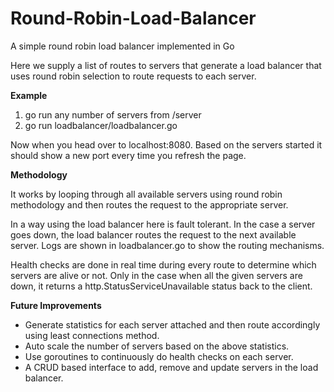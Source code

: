 # Round-Robin-Load-Balancer
A simple round robin load balancer implemented in Go

Here we supply a list of routes to servers that generate a load balancer that uses round robin selection to route requests to each server.

**Example**

1. go run any number of servers from /server
2. go run loadbalancer/loadbalancer.go

Now when you head over to localhost:8080. Based on the servers started it should show a new port every time you refresh the page.

**Methodology**

It works by looping through all available servers using round robin methodology and then routes the request to the appropriate server.

In a way using the load balancer here is fault tolerant. In the case a server goes down, the load balancer routes the request to the next available server. Logs are shown in loadbalancer.go to show the routing mechanisms.

Health checks are done in real time during every route to determine which servers are alive or not. Only in the case when all the given servers are down, it returns a http.StatusServiceUnavailable status back to the client.

**Future Improvements**

* Generate statistics for each server attached and then route accordingly using least connections method.
* Auto scale the number of servers based on the above statistics.
* Use goroutines to continuously do health checks on each server. 
* A CRUD based interface to add, remove and update servers in the load balancer.

